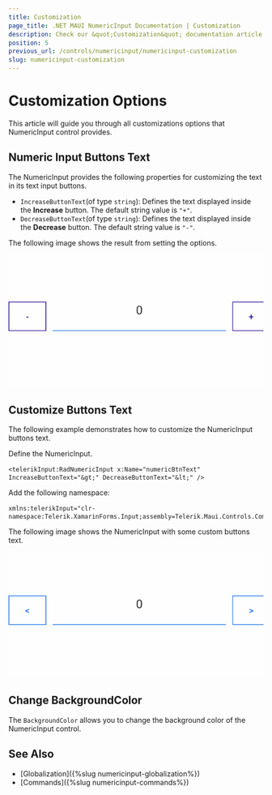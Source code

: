 ```yaml
---
title: Customization
page_title: .NET MAUI NumericInput Documentation | Customization
description: Check our &quot;Customization&quot; documentation article for Telerik NumericInput for .NET MAUI
position: 5
previous_url: /controls/numericinput/numericinput-customization
slug: numericinput-customization
---
```


# Customization Options

This article will guide you through all customizations options that NumericInput control provides.

## Numeric Input Buttons Text

The NumericInput provides the following properties for customizing the text in its text input buttons.

* `IncreaseButtonText`(of type `string`): Defines the text displayed inside the **Increase** button. The default string value is `"+"`.
* `DecreaseButtonText`(of type `string`): Defines the text displayed inside the **Decrease** button. The default string value is `"-"`.

The following image shows the result from setting the options.

![NumericInput Button Text Default Look](images/numericinput-getting-started.png "NumericInput Button Text Default Look")


## Customize Buttons Text

The following example demonstrates how to customize the NumericInput buttons text.

Define the NumericInput.

```XAML
<telerikInput:RadNumericInput x:Name="numericBtnText" IncreaseButtonText="&gt;" DecreaseButtonText="&lt;" />
```

Add the following namespace:

```XAML
xmlns:telerikInput="clr-namespace:Telerik.XamarinForms.Input;assembly=Telerik.Maui.Controls.Compatibility"
```

The following image shows the NumericInput with some custom buttons text.

![NumericInput Button Text Customization](images/numericinput-buttons-customization.png "NumericInput Button Text Customization")


## Change BackgroundColor

The `BackgroundColor` allows you to change the background color of the NumericInput control.

## See Also

- [Globalization]({%slug numericinput-globalization%})
- [Commands]({%slug numericinput-commands%})
